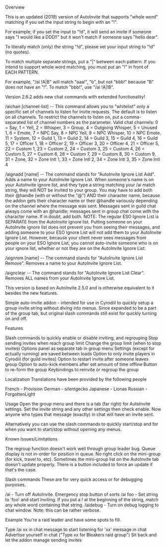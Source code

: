Overview

This is an updated (2019) version of AutoInvite that supports "whole word" matching if you set the input string to begin with an "!".

For example, if you set the input to "!d", it will send an invite if someone says "I would like a DDD!!" but it won't match if someone says "hello dear".

To literally match (only) the string "!d", please set your input string to "\!d" (no quotes).

To match multiple separate strings, put a "|" between each pattern. If you intend to support whole word matching, you must put an "!" in front of EACH PATTERN. 

For example, "/ai !A|B" will match "aaa!", "b", but not "bbb!" because "B" does not have an "!". To match "bbb!", use "/ai !A|!B".

Version 2.6.2 adds new chat commands with extended functionality!

/aichan [channel-list] -- This command allows you to "whitelist" only a specific set of channels to listen for invite requests. The default is to listen on all channels. To restrict the channels to listen on, put a comma-separated list of channel numbers as the parameter. Valid chat channels: 0 = Say, 1 = Yell, 2 = Whisper, 3 = Group, 4 = Outgoing Whisper, 5 = Unused 1, 6 = Emote, 7 = NPC Say, 8 = NPC Yell, 9 = NPC Whisper, 10 = NPC Emote, 11 = System, 12 = Guild 1, 13 = Guild 2, 14 = Guild 3, 15 = Guild 4, 16 = Guild 5, 17 = Officer 1, 18 = Officer 2, 19 = Officer 3, 20 = Officer 4, 21 = Officer 5, 22 = Custom 1, 23 = Custom 2, 24 = Custom 3, 25 = Custom 4, 26 = Custom 5, 27 = Custom 6, 28 = Custom 7, 29 = Custom 8, 30 = Custom 9, 31 = Zone, 32 = Zone Intl 1, 33 = Zone Intl 2, 34 = Zone Intl 3, 35 = Zone Intl 4

/aignadd [name] -- The command stands for "AutoInvite Ignore List Add". Adds a name to your AutoInvite Ignore List. When someone's name is on your AutoInvite ignore list, and they type a string matching your /ai match string, they will NOT be invited to your group. You may have to add both their @handle (with or without the "@") AND their character name, because the addon gets their character name or their @handle variously depending on the channel where the message was sent. Messages sent in guild chat always come with an @handle; messages sent in group chat come with the character name. If in doubt, add both. NOTE: The regular ESO Ignore List is SEPARATE from the AutoInvite ignore list. Putting someone on your AutoInvite ignore list does not prevent you from seeing their messages, and adding someone to your ESO Ignore List will not add them to your AutoInvite Ignore List. However, because your client never sees messages from people on your ESO Ignore List, you cannot auto-invite someone who is on your ignore list, whether or not they are on the AutoInvite Ignore List.

/aignrem [name] -- The command stands for "AutoInvite Ignore List Remove". Removes a name to your AutoInvite Ignore List.

/aignclear -- The command stands for "AutoInvite Ignore List Clear". Removes ALL names from your AutoInvite Ignore List.


This version is based on AutoInvite 2.5.0 and is otherwise equivalent to it besides the new features.

Simple auto-invite addon - intended for use in Cyrodiil to quickly setup a group invite string without diving into menus. Since expanded to be a part of the group tab, but original slash commands still exist for quickly turning on and off.

Features

Slash commands to quickly enable or disable inviting, and regrouping
Stop sending invites when reach group limit
Change the group limit (when to stop invites)
Options panel as separate tab in group menu
Settings (except for actually running) are saved between loads
Option to only invite players in Cyrodiil (for guild invites)
Option to restart invite after someone leaves group
Option to auto-kick members after set amount of time offline
Button to re-form the group
Keybindings to reinvite or regroup the group


Localization
Translations have been provided by the following people

French - Provision
German - silentgecko
Japanese - Lionas
Russian - ForgottenLight


Usage
Open the group menu and there is a tab (far right) for AutoInvite settings. Set the invite string and any other settings then check enable. Now anyone who types that message (exactly) in chat will have an invite sent.

Alternatively you can use the slash commands to quickly start/stop and for when you want to start/stop without opening any menus.

Known Issues/Limitations

The regroup function doesn't work well through group leader bug.
Queue display is not in-order for position in queue.
No right click on the mini-group (for kick, travel to, etc).
Sometimes the mini-group list on the AutoInvite tab doesn't update properly. There is a button included to force an update if that's the case.


Slash commands
These are for very quick access or for debugging purposes.

/ai - Turn off AutoInvite. Emergency stop button of sorts
/ai foo - Set string to 'foo' and start inviting. If you put a ! at the beginning of the string, match any whole word containing that string.
/aidebug - Turn on debug logging to chat window. Note: this can be rather verbose.


Example
You're a raid leader and have some spots to fill.

Type /ai xx in chat message to start listening for 'xx' message in chat
Advertise yourself in chat ("Type xx for Bleakers raid group")
Sit back and let the addon manage sending invites
